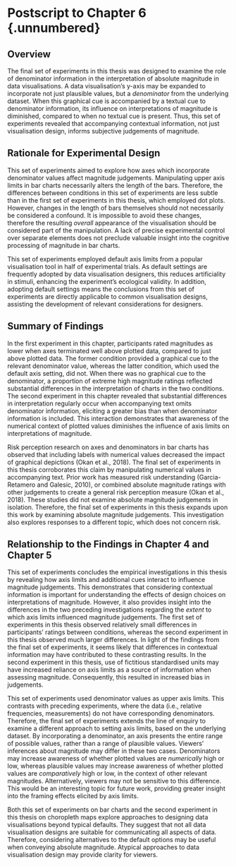 # Postscript to Chapter 6 {.unnumbered}

## Overview

The final set of experiments in this thesis was designed to examine the role of denominator information in the interpretation of absolute magnitude in data visualisations. A data visualisation’s y-axis may be expanded to incorporate not just plausible values, but a *denominator* from the underlying dataset. When this graphical cue is accompanied by a textual cue to denominator information, its influence on interpretations of magnitude is diminished, compared to when no textual cue is present. Thus, this set of experiments revealed that accompanying contextual information, not just visualisation design, informs subjective judgements of magnitude.

## Rationale for Experimental Design

This set of experiments aimed to explore how axes which incorporate denominator values affect magnitude judgements. Manipulating upper axis limits in bar charts necessarily alters the length of the bars. Therefore, the differences between conditions in this set of experiments are less subtle than in the first set of experiments in this thesis, which employed dot plots. However, changes in the length of bars themselves should not necessarily be considered a confound. It is impossible to avoid these changes, therefore the resulting *overall* appearance of the visualisation should be considered part of the manipulation. A lack of precise experimental control over separate elements does not preclude valuable insight into the cognitive processing of magnitude in bar charts.

This set of experiments employed default axis limits from a popular visualisation tool in half of experimental trials. As default settings are frequently adopted by data visualisation designers, this reduces artificiality in stimuli, enhancing the experiment’s ecological validity. In addition, adopting default settings means the conclusions from this set of experiments are directly applicable to common visualisation designs, assisting the development of relevant considerations for designers.

## Summary of Findings

In the first experiment in this chapter, participants rated magnitudes as lower when axes terminated well above plotted data, compared to just above plotted data. The former condition provided a graphical cue to the relevant denominator value, whereas the latter condition, which used the default axis setting, did not. When there was no graphical cue to the denominator, a proportion of extreme high magnitude ratings reflected substantial differences in the interpretation of charts in the two conditions. The second experiment in this chapter revealed that substantial differences in interpretation regularly occur when accompanying text omits denominator information, eliciting a greater bias than when denominator information is included. This interaction demonstrates that awareness of the numerical context of plotted values diminishes the influence of axis limits on interpretations of magnitude.

Risk perception research on axes and denominators in bar charts has observed that including labels with numerical values decreased the impact of graphical depictions (Okan et al., 2018). The final set of experiments in this thesis corroborates this claim by manipulating numerical values in accompanying text. Prior work has measured risk understanding (Garcia-Retamero and Galesic, 2010), or combined absolute magnitude ratings with other judgements to create a general risk perception measure (Okan et al., 2018). These studies did not examine absolute magnitude judgements in isolation. Therefore, the final set of experiments in this thesis expands upon this work by examining absolute magnitude judgements. This investigation also explores responses to a different topic, which does not concern risk. 

## Relationship to the Findings in Chapter 4 and Chapter 5

This set of experiments concludes the empirical investigations in this thesis by revealing how axis limits and additional cues interact to influence magnitude judgements. This demonstrates that considering contextual information is important for understanding the effects of design choices on interpretations of magnitude. However, it also provides insight into the differences in the two preceding investigations regarding the *extent* to which axis limits influenced magnitude judgements. The first set of experiments in this thesis observed relatively small differences in participants’ ratings between conditions, whereas the second experiment in this thesis observed much larger differences. In light of the findings from the final set of experiments, it seems likely that differences in contextual information may have contributed to these contrasting results. In the second experiment in this thesis, use of fictitious standardised units may have increased reliance on axis limits as a source of information when assessing magnitude. Consequently, this resulted in increased bias in judgements.

This set of experiments used denominator values as upper axis limits. This contrasts with preceding experiments, where the data (i.e., relative frequencies, measurements) do not have corresponding denominators. Therefore, the final set of experiments extends the line of enquiry to examine a different approach to setting axis limits, based on the underlying dataset. By incorporating a denominator, an axis presents the entire range of possible values, rather than a range of plausible values. Viewers’ inferences about magnitude may differ in these two cases. Denominators may increase awareness of whether plotted values are *numerically* high or low, whereas plausible values may increase awareness of whether plotted values are *comparatively* high or low, in the context of other relevant magnitudes. Alternatively, viewers may not be sensitive to this difference. This would be an interesting topic for future work, providing greater insight into the framing effects elicited by axis limits.

Both this set of experiments on bar charts and the second experiment in this thesis on choropleth maps explore approaches to designing data visualisations beyond typical defaults. They suggest that not all data visualisation designs are suitable for communicating all aspects of data. Therefore, considering alternatives to the default options may be useful when conveying absolute magnitude. Atypical approaches to data visualisation design may provide clarity for viewers.
